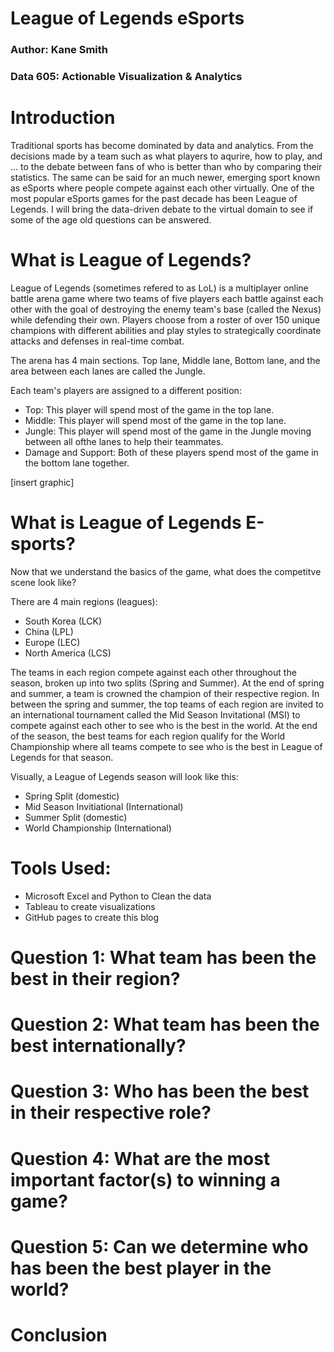 # League of Legends eSports
### Author: Kane Smith
### Data 605: Actionable Visualization & Analytics

# Introduction 

Traditional sports has become dominated by data and analytics. From the decisions made by a team such as what players to aqurire, how to play, and ... to the debate between fans of who is better than who by comparing their statistics. The same can be said for an much newer, emerging sport known as eSports where people compete against each other virtually. One of the most popular eSports games for the past decade has been League of Legends. I will bring the data-driven debate to the virtual domain to see if some of the age old questions can be answered.

# What is League of Legends?

League of Legends (sometimes refered to as LoL) is a multiplayer online battle arena game where two teams of five players each battle against each other with the goal of destroying the enemy team's base (called the Nexus) while defending their own. Players choose from a roster of over 150 unique champions with different abilities and play styles to strategically coordinate attacks and defenses in real-time combat. 

The arena has 4 main sections. Top lane, Middle lane, Bottom lane, and the area between each lanes are called the Jungle.

Each team's players are assigned to a different position:
- Top: This player will spend most of the game in the top lane.
- Middle: This player will spend most of the game in the top lane.
- Jungle: This player will spend most of the game in the Jungle moving between all ofthe lanes to help their teammates.
- Damage and Support: Both of these players spend most of the game in the bottom lane together.

[insert graphic]

# What is League of Legends E-sports?
Now that we understand the basics of the game, what does the competitve scene look like?

There are 4 main regions (leagues):
- South Korea (LCK)
- China (LPL)
- Europe (LEC)
- North America (LCS)

The teams in each region compete against each other throughout the season, broken up into two splits (Spring and Summer). At the end of spring and summer, a team is crowned the champion of their respective region. In between the spring and summer, the top teams of each region are invited to an international tournament called the Mid Season Invitational (MSI) to compete against each other to see who is the best in the world. At the end of the season, the best teams for each region qualify for the World Championship where all teams compete to see who is the best in League of Legends for that season. 

Visually, a League of Legends season will look like this:
- Spring Split (domestic)
- Mid Season Invitiational (International)
- Summer Split (domestic)
- World Championship (International)

# Tools Used:
- Microsoft Excel and Python to Clean the data
- Tableau to create visualizations
- GitHub pages to create this blog 

# Question 1: What team has been the best in their region?

# Question 2: What team has been the best internationally?

# Question 3: Who has been the best in their respective role?

# Question 4: What are the most important factor(s) to winning a game?

# Question 5: Can we determine who has been the best player in the world?

# Conclusion 

